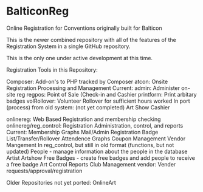 # BalticonReg
Online Registration for Conventions originally built for Balticon

This is the newer combined repository with all of the features of the Registration System in a single GitHub repository.  

This is the only one under active development at this time.

Registration Tools in this Repository:

Composer: Add-on's to PHP tracked by Composer
atcon: Onsite Registration Processing and Management
  Current:
      admin: Administer on-site reg
      regpos: Point of Sale (Check-in and Cashier
      printform: Print arbitary badges
      volRollover: Volunteer Rollover for sufficient hours worked
  In port (process) from old system: (not yet completed)
      Art Show Cashier

onlinereg: Web Based Registration and membership checking
onlinereg/reg_control: Registration Administration, control, and reports
  Current:
      Membership Graphs
      Mail/Admin Registration
      Badge List/Transfer/Rollover
      Attendence Graphs
      Coupon Management
      Vendor Mangement
  In reg_control, but still in old format (functions, but not updated)
    People - manage information about the people in the database
    Artist
    Artshow
    Free Badges - create free badges and add people to receive a free badge
    Art Control
    Reports
    Club Management
vendor: Vender requests/approval/registration

Older Repositories not yet ported:
  OnlineArt
